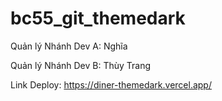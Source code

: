 # bc55_git_themedark

Quản lý Nhánh Dev A: Nghĩa


Quản lý Nhánh Dev B: Thùy Trang


Link Deploy: https://diner-themedark.vercel.app/
